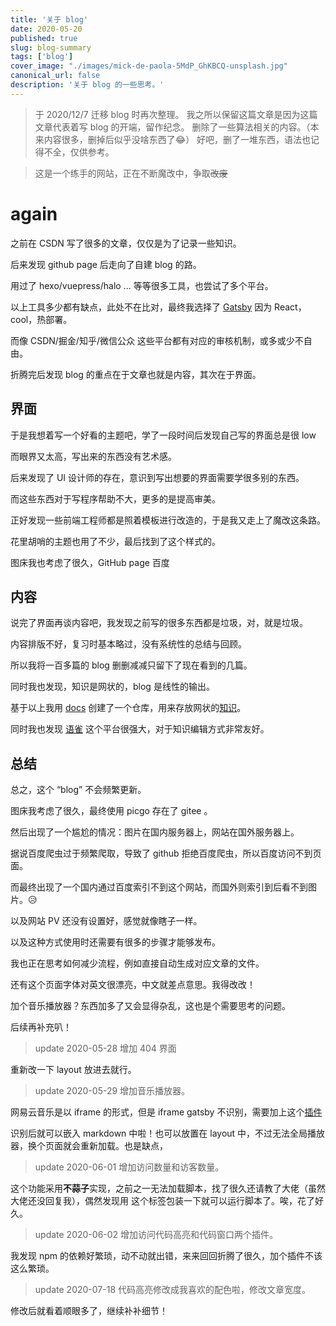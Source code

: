 ```yaml
---
title: '关于 blog'
date: 2020-05-20
published: true
slug: blog-summary
tags: ['blog']
cover_image: "./images/mick-de-paola-5MdP_GhKBCQ-unsplash.jpg"
canonical_url: false
description: '关于 blog 的一些思考。'
---
```


> 于 2020/12/7 迁移 blog 时再次整理。
> 我之所以保留这篇文章是因为这篇文章代表着写 blog 的开端，留作纪念。
> 删除了一些算法相关的内容。（本来内容很多，删掉后似乎没啥东西了😂）
> 好吧，删了一堆东西，语法也记得不全，仅供参考。


> 这是一个练手的网站，正在不断魔改中，争取~~改废~~

# again

之前在 CSDN 写了很多的文章，仅仅是为了记录一些知识。

后来发现 github page 后走向了自建 blog 的路。

用过了 hexo/vuepress/halo ... 等等很多工具，也尝试了多个平台。

以上工具多少都有缺点，此处不在比对，最终我选择了 [Gatsby](http://gatsbyjs.org/) 因为 React，cool，热部署。

而像 CSDN/掘金/知乎/微信公众 这些平台都有对应的审核机制，或多或少不自由。

折腾完后发现 blog 的重点在于文章也就是内容，其次在于界面。

## 界面

于是我想着写一个好看的主题吧，学了一段时间后发现自己写的界面总是很 low 

而眼界又太高，写出来的东西没有艺术感。

后来发现了 UI 设计师的存在，意识到写出想要的界面需要学很多别的东西。

而这些东西对于写程序帮助不大，更多的是提高审美。

正好发现一些前端工程师都是照着模板进行改造的，于是我又走上了魔改这条路。

花里胡哨的主题也用了不少，最后找到了这个样式的。

图床我也考虑了很久，GitHub page 百度
## 内容

说完了界面再谈内容吧，我发现之前写的很多东西都是垃圾，对，就是垃圾。

内容排版不好，复习时基本略过，没有系统性的总结与回顾。

所以我将一百多篇的 blog 删删减减只留下了现在看到的几篇。

同时我也发现，知识是网状的，blog 是线性的输出。

基于以上我用 [docs](https://docsify.js.org/) 创建了一个仓库，用来存放网状的[知识](https://weijiew.com/codestep/)。

同时我也发现 [语雀](https://www.yuque.com/) 这个平台很强大，对于知识编辑方式非常友好。

## 总结
总之，这个 “blog” 不会频繁更新。

图床我考虑了很久，最终使用 picgo 存在了 gitee 。

然后出现了一个尴尬的情况：图片在国内服务器上，网站在国外服务器上。

据说百度爬虫过于频繁爬取，导致了 github 拒绝百度爬虫，所以百度访问不到页面。

而最终出现了一个国内通过百度索引不到这个网站，而国外则索引到后看不到图片。😥

以及网站 PV 还没有设置好，感觉就像瞎子一样。

以及这种方式使用时还需要有很多的步骤才能够发布。

我也正在思考如何减少流程，例如直接自动生成对应文章的文件。

还有这个页面字体对英文很漂亮，中文就差点意思。我得改改！

加个音乐播放器？东西加多了又会显得杂乱，这也是个需要思考的问题。

后续再补充叭！

> update 2020-05-28 增加 404 界面

重新改一下 layout 放进去就行。

> update 2020-05-29 增加音乐播放器。

网易云音乐是以 iframe 的形式，但是 iframe gatsby 不识别，需要加上这个[插件](https://www.gatsbyjs.org/packages/gatsby-remark-responsive-iframe/) 

识别后就可以嵌入 markdown 中啦！也可以放置在 layout 中，不过无法全局播放器，换个页面就会重新加载。也是缺点，

> update 2020-06-01 增加访问数量和访客数量。

这个功能采用**不蒜子**实现，之前之一无法加载脚本，找了很久还请教了大佬（虽然大佬还没回复我），偶然发现用 <Helment> 这个标签包装一下就可以运行脚本了。唉，花了好久。

> update 2020-06-02 增加访问代码高亮和代码窗口两个插件。

我发现 npm 的依赖好繁琐，动不动就出错，来来回回折腾了很久，加个插件不该这么繁琐。

> update 2020-07-18 代码高亮修改成我喜欢的配色啦，修改文章宽度。

修改后就看着顺眼多了，继续补补细节！

